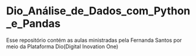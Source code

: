 # Dio_Análise_de_Dados_com_Python_e_Pandas

Esse repositório contém as aulas ministradas pela Fernanda Santos por meio da Plataforma Dio(Digital Inovation One)
